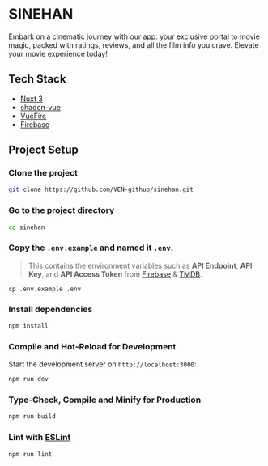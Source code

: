 # SINEHAN

Embark on a cinematic journey with our app: your exclusive portal to movie magic, packed with ratings, reviews, and all the film info you crave. Elevate your movie experience today!

## Tech Stack

- [Nuxt 3](https://nuxt.com/)
- [shadcn-vue](https://www.shadcn-vue.com/)
- [VueFire](https://vuefire.vuejs.org/)
- [Firebase](https://firebase.google.com/)

## Project Setup

### Clone the project

```bash
git clone https://github.com/VEN-github/sinehan.git
```

### Go to the project directory

```bash
cd sinehan
```

### Copy the `.env.example` and named it `.env`.

> This contains the environment variables such as **API Endpoint**, **API Key**, and **API Access Token** from [Firebase](https://firebase.google.com/) & [TMDB](https://www.themoviedb.org/).

```terminal
cp .env.example .env
```

### Install dependencies

```sh
npm install
```

### Compile and Hot-Reload for Development

Start the development server on `http://localhost:3000`:

```sh
npm run dev
```

### Type-Check, Compile and Minify for Production

```sh
npm run build
```

### Lint with [ESLint](https://eslint.org/)

```sh
npm run lint
```
